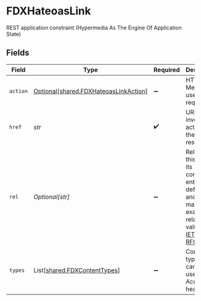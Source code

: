 # FDXHateoasLink

REST application constraint (Hypermedia As The Engine Of Application State)


## Fields

| Field                                                                                                                                                                | Type                                                                                                                                                                 | Required                                                                                                                                                             | Description                                                                                                                                                          | Example                                                                                                                                                              |
| -------------------------------------------------------------------------------------------------------------------------------------------------------------------- | -------------------------------------------------------------------------------------------------------------------------------------------------------------------- | -------------------------------------------------------------------------------------------------------------------------------------------------------------------- | -------------------------------------------------------------------------------------------------------------------------------------------------------------------- | -------------------------------------------------------------------------------------------------------------------------------------------------------------------- |
| `action`                                                                                                                                                             | [Optional[shared.FDXHateoasLinkAction]](../../models/shared/fdxhateoaslinkaction.md)                                                                                 | :heavy_minus_sign:                                                                                                                                                   | HTTP Method to use for the request                                                                                                                                   |                                                                                                                                                                      |
| `href`                                                                                                                                                               | *str*                                                                                                                                                                | :heavy_check_mark:                                                                                                                                                   | URL to invoke the action on the resource                                                                                                                             | https://api.fi.com/fdx/v4/accounts/12345                                                                                                                             |
| `rel`                                                                                                                                                                | *Optional[str]*                                                                                                                                                      | :heavy_minus_sign:                                                                                                                                                   | Relation of this link to its containing entity, as defined by and with many example relation values at [IETF RFC5988](https://datatracker.ietf.org/doc/html/rfc5988) |                                                                                                                                                                      |
| `types`                                                                                                                                                              | List[[shared.FDXContentTypes](../../models/shared/fdxcontenttypes.md)]                                                                                               | :heavy_minus_sign:                                                                                                                                                   | Content-types that can be used in the Accept header                                                                                                                  |                                                                                                                                                                      |